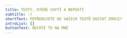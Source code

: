 ```yaml
---
title: TEXTY, KTERÉ CHYTÍ A NEPUSTÍ
subtitle: :)
shortText: POTŘEBUJETE DO VAŠICH TEXTŮ DOSTAT EMOCE?
introList: []
buttonText: NECHTE TO NA MNĚ
---
```

